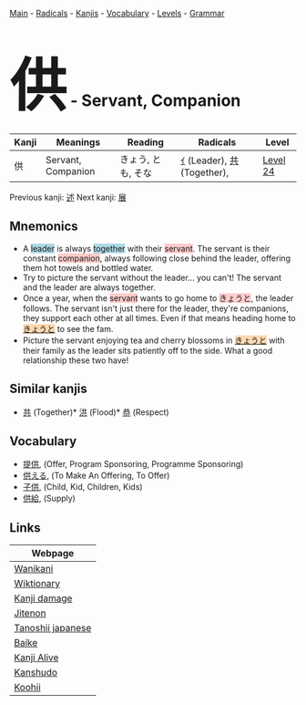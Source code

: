 <style> bigfont {font-size: 100px}</style>
[Main](../README.md) -
[Radicals](../radicals.md) -
[Kanjis](../kanjis.md) -
[Vocabulary](../vocabulary.md) -
[Levels](../levels.md) -
[Grammar](../grammar.md)
# <bigfont> 供</bigfont> - Servant, Companion 

| Kanji | Meanings | Reading | Radicals | Level |
| --- | --- | --- | --- | --- |
| 供 | Servant, Companion | きょう, とも, そな | [ｲ](../radicals/ｲ.md) (Leader), [共](../radicals/共.md) (Together),  | [Level 24](../levels/wk_level24.md) |

Previous kanji: [述](述.md) Next kanji: [展](展.md) 

## Mnemonics
 * A <span style="background-color:#ADD8E6"> leader</span> is always <span style="background-color:#ADD8E6"> together</span> with their <span style="background-color:#ffcccb"> servant</span>. The servant is their constant <span style="background-color:#ffcccb"> companion</span>, always following close behind the leader, offering them hot towels and bottled water.
* Try to picture the servant without the leader... you can't! The servant and the leader are always together.
* Once a year, when the <span style="background-color:#ffcccb"> servant</span> wants to go home to <span style="background-color:#ffcccb"> きょうと</span>, the leader follows. The servant isn't just there for the leader, they're companions, they support each other at all times. Even if that means heading home to <span style="background-color:#fed8b1"> [きょうと](https://jisho.org/search/きょうと)</span> to see the fam.
* Picture the servant enjoying tea and cherry blossoms in <span style="background-color:#fed8b1"> [きょうと](https://jisho.org/search/きょうと)</span> with their family as the leader sits patiently off to the side. What a good relationship these two have!


## Similar kanjis
 * [共](共.md) (Together)* [洪](洪.md) (Flood)* [恭](恭.md) (Respect)


## Vocabulary
 * [提供](../vocabulary/供.md), (Offer, Program Sponsoring, Programme Sponsoring)
* [供える](../vocabulary/供.md), (To Make An Offering, To Offer)
* [子供](../vocabulary/供.md), (Child, Kid, Children, Kids)
* [供給](../vocabulary/供.md), (Supply)



## Links 

| Webpage |
| --- |
| [Wanikani          ](https://www.wanikani.com/kanji/供) |
| [Wiktionary        ](https://en.wiktionary.org/wiki/供) |
| [Kanji damage      ](http://www.kanjidamage.com/kanji/search?utf8=✓&q=供) |
| [Jitenon           ](https://jitenon.com/kanji/供) |
| [Tanoshii japanese ](https://www.tanoshiijapanese.com/dictionary/kanji.cfm?k=供) |
| [Baike             ](https://baike.baidu.com/item/供) |
| [Kanji Alive       ](https://app.kanjialive.com/供) |
| [Kanshudo          ](https://www.kanshudo.com/searchmn?q=供) |
| [Koohii            ](https://kanji.koohii.com/study/kanji/供) |
